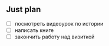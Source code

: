## Just plan
- [ ] посмотреть видеоурок по истории 
- [ ] написать книге
- [ ] закончить работу над визиткой
